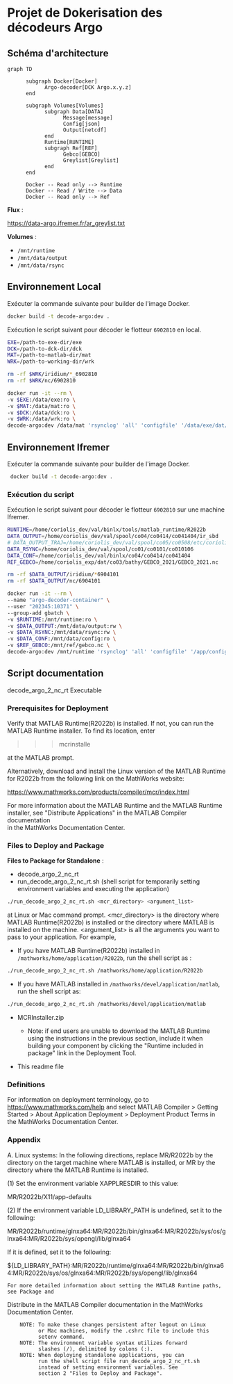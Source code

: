 # Projet de Dokerisation des décodeurs Argo

## Schéma d'architecture

```mermaid
graph TD
   
      subgraph Docker[Docker]
            Argo-decoder[DCK Argo.x.y.z]
      end
    
      subgraph Volumes[Volumes]
            subgraph Data[DATA]
                  Message[message]
                  Config[json]
                  Output[netcdf]
            end
            Runtime[RUNTIME]
            subgraph Ref[REF]
                  Gebco[GEBCO]
                  Greylist[Greylist]
            end
      end

      Docker -- Read only --> Runtime
      Docker -- Read / Write --> Data
      Docker -- Read only --> Ref
```

**Flux** :

<https://data-argo.ifremer.fr/ar_greylist.txt>

**Volumes** :

- `/mnt/runtime`
- `/mnt/data/output`
- `/mnt/data/rsync`

## Environnement Local

Exécuter la commande suivante pour builder de l'image Docker.

```bash
docker build -t decode-argo:dev .
```

Exécution le script suivant pour décoder le flotteur `6902810` en local.

```bash
EXE=/path-to-exe-dir/exe 
DCK=/path-to-dck-dir/dck 
MAT=/path-to-matlab-dir/mat
WRK=/path-to-working-dir/wrk

rm -rf $WRK/iridium/*_6902810 
rm -rf $WRK/nc/6902810

docker run -it --rm \
-v $EXE:/data/exe:ro \
-v $MAT:/data/mat:ro \
-v $DCK:/data/dck:ro \
-v $WRK:/data/wrk:ro \
decode-argo:dev /data/mat 'rsynclog' 'all' 'configfile' '/data/exe/dat/_argo_decoder_20231117_conf_ir_sbd.json' 'configfile' '/data/exe/dat/_argo_decoder_20231117_conf_ir_sbd_rem.json' 'xmlreport' 'co041404_20240112T145515Z_458271.xml' 'floatwmo' '6902810' 'PROCESS_REMAINING_BUFFERS' '1'
```

## Environnement Ifremer

Exécuter la commande suivante pour builder de l'image Docker.

```bash
 docker build -t decode-argo:dev .
```

### Exécution du script

Exécution le script suivant pour décoder le flotteur `6902810` sur une machine Ifremer.

```bash
RUNTIME=/home/coriolis_dev/val/binlx/tools/matlab_runtime/R2022b
DATA_OUTPUT=/home/coriolis_dev/val/spool/co04/co0414/co041404/ir_sbd
# DATA_OUTPUT_TRAJ=/home/coriolis_dev/val/spool/co05/co0508/etc/coriolis-custom/traj-3.1 # rien n'a été généré
DATA_RSYNC=/home/coriolis_dev/val/spool/co01/co0101/co010106
DATA_CONF=/home/coriolis_dev/val/binlx/co04/co0414/co041404
REF_GEBCO=/home/coriolis_exp/dat/co03/bathy/GEBCO_2021/GEBCO_2021.nc

rm -rf $DATA_OUTPUT/iridium/*6904101 
rm -rf $DATA_OUTPUT/nc/6904101

docker run -it --rm \
--name "argo-decoder-container" \
--user "202345:10371" \
--group-add gbatch \
-v $RUNTIME:/mnt/runtime:ro \
-v $DATA_OUTPUT:/mnt/data/output:rw \
-v $DATA_RSYNC:/mnt/data/rsync:rw \
-v $DATA_CONF:/mnt/data/config:ro \
-v $REF_GEBCO:/mnt/ref/gebco.nc \
decode-argo:dev /mnt/runtime 'rsynclog' 'all' 'configfile' '/app/config/argo_conf_ir_sbd.json' 'configfile' '/app/config/argo_conf_ir_sbd_rem.json' 'xmlreport' 'co041404_20240124T112515Z_458271.xml' 'floatwmo' '6904101' 'PROCESS_REMAINING_BUFFERS' '1'
```

## Script documentation

decode_argo_2_nc_rt Executable

### Prerequisites for Deployment

Verify that MATLAB Runtime(R2022b) is installed.
If not, you can run the MATLAB Runtime installer.
To find its location, enter
  
> >>mcrinstalle

at the MATLAB prompt.

Alternatively, download and install the Linux version of the MATLAB Runtime for R2022b
from the following link on the MathWorks website:

<https://www.mathworks.com/products/compiler/mcr/index.html>

For more information about the MATLAB Runtime and the MATLAB Runtime installer, see
"Distribute Applications" in the MATLAB Compiler documentation  
in the MathWorks Documentation Center.

### Files to Deploy and Package

**Files to Package for Standalone** :

- decode_argo_2_nc_rt
- run_decode_argo_2_nc_rt.sh (shell script for temporarily setting environment variables and executing the application)

```bash
./run_decode_argo_2_nc_rt.sh <mcr_directory> <argument_list>
```

at Linux or Mac command prompt. <mcr_directory> is the directory
where MATLAB Runtime(R2022b) is installed or the directory where
MATLAB is installed on the machine. <argument_list> is all the
arguments you want to pass to your application. For example,

- If you have MATLAB Runtime(R2022b) installed in `/mathworks/home/application/R2022b`, run the shell script as :

```bash
./run_decode_argo_2_nc_rt.sh /mathworks/home/application/R2022b
```

- If you have MATLAB installed in `/mathworks/devel/application/matlab`, run the shell script as:

```bash
./run_decode_argo_2_nc_rt.sh /mathworks/devel/application/matlab
```

- MCRInstaller.zip

    - Note: if end users are unable to download the MATLAB Runtime using the
    instructions in the previous section, include it when building your
    component by clicking the "Runtime included in package" link in the
    Deployment Tool.

- This readme file

### Definitions

For information on deployment terminology, go to
<https://www.mathworks.com/help> and select MATLAB Compiler >
Getting Started > About Application Deployment >
Deployment Product Terms in the MathWorks Documentation
Center.

### Appendix

A. Linux systems:
In the following directions, replace MR/R2022b by the directory on the target machine 
   where MATLAB is installed, or MR by the directory where the MATLAB Runtime is 
   installed.

(1) Set the environment variable XAPPLRESDIR to this value:

MR/R2022b/X11/app-defaults

(2) If the environment variable LD_LIBRARY_PATH is undefined, set it to the following:

MR/R2022b/runtime/glnxa64:MR/R2022b/bin/glnxa64:MR/R2022b/sys/os/glnxa64:MR/R2022b/sys/opengl/lib/glnxa64

If it is defined, set it to the following:

${LD_LIBRARY_PATH}:MR/R2022b/runtime/glnxa64:MR/R2022b/bin/glnxa64:MR/R2022b/sys/os/glnxa64:MR/R2022b/sys/opengl/lib/glnxa64

    For more detailed information about setting the MATLAB Runtime paths, see Package and 
   Distribute in the MATLAB Compiler documentation in the MathWorks Documentation Center.

        NOTE: To make these changes persistent after logout on Linux 
              or Mac machines, modify the .cshrc file to include this  
              setenv command.
        NOTE: The environment variable syntax utilizes forward 
              slashes (/), delimited by colons (:).  
        NOTE: When deploying standalone applications, you can
              run the shell script file run_decode_argo_2_nc_rt.sh 
              instead of setting environment variables. See 
              section 2 "Files to Deploy and Package".    
